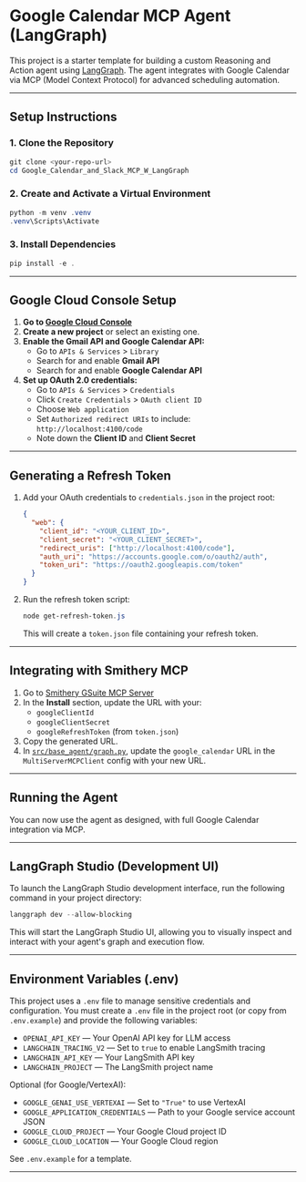 # Google Calendar MCP Agent (LangGraph)

This project is a starter template for building a custom Reasoning and Action agent using [LangGraph](https://github.com/langchain-ai/langgraph). The agent integrates with Google Calendar via MCP (Model Context Protocol) for advanced scheduling automation.

---

## Setup Instructions

### 1. Clone the Repository

```powershell
git clone <your-repo-url>
cd Google_Calendar_and_Slack_MCP_W_LangGraph
```

### 2. Create and Activate a Virtual Environment

```powershell
python -m venv .venv
.venv\Scripts\Activate
```

### 3. Install Dependencies

```powershell
pip install -e .
```

---

## Google Cloud Console Setup

1. **Go to [Google Cloud Console](https://console.cloud.google.com/)**
2. **Create a new project** or select an existing one.
3. **Enable the Gmail API and Google Calendar API:**
   - Go to `APIs & Services` > `Library`
   - Search for and enable **Gmail API**
   - Search for and enable **Google Calendar API**
4. **Set up OAuth 2.0 credentials:**
   - Go to `APIs & Services` > `Credentials`
   - Click `Create Credentials` > `OAuth client ID`
   - Choose `Web application`
   - Set `Authorized redirect URIs` to include:  
     `http://localhost:4100/code`
   - Note down the **Client ID** and **Client Secret**

---

## Generating a Refresh Token

1. Add your OAuth credentials to `credentials.json` in the project root:

    ```json
    {
      "web": {
        "client_id": "<YOUR_CLIENT_ID>",
        "client_secret": "<YOUR_CLIENT_SECRET>",
        "redirect_uris": ["http://localhost:4100/code"],
        "auth_uri": "https://accounts.google.com/o/oauth2/auth",
        "token_uri": "https://oauth2.googleapis.com/token"
      }
    }
    ```

2. Run the refresh token script:

    ```powershell
    node get-refresh-token.js
    ```

   This will create a `token.json` file containing your refresh token.

---

## Integrating with Smithery MCP

1. Go to [Smithery GSuite MCP Server](https://smithery.ai/server/@rishipradeep-think41/gsuite-mcp)
2. In the **Install** section, update the URL with your:
   - `googleClientId`
   - `googleClientSecret`
   - `googleRefreshToken` (from `token.json`)
3. Copy the generated URL.
4. In [`src/base_agent/graph.py`](src/base_agent/graph.py), update the `google_calendar` URL in the `MultiServerMCPClient` config with your new URL.

---

## Running the Agent

You can now use the agent as designed, with full Google Calendar integration via MCP.

---

## LangGraph Studio (Development UI)

To launch the LangGraph Studio development interface, run the following command in your project directory:

```powershell
langgraph dev --allow-blocking
```

This will start the LangGraph Studio UI, allowing you to visually inspect and interact with your agent's graph and execution flow.

---

## Environment Variables (.env)

This project uses a `.env` file to manage sensitive credentials and configuration. You must create a `.env` file in the project root (or copy from `.env.example`) and provide the following variables:

- `OPENAI_API_KEY` — Your OpenAI API key for LLM access
- `LANGCHAIN_TRACING_V2` — Set to `true` to enable LangSmith tracing
- `LANGCHAIN_API_KEY` — Your LangSmith API key
- `LANGCHAIN_PROJECT` — The LangSmith project name

Optional (for Google/VertexAI):
- `GOOGLE_GENAI_USE_VERTEXAI` — Set to `"True"` to use VertexAI
- `GOOGLE_APPLICATION_CREDENTIALS` — Path to your Google service account JSON
- `GOOGLE_CLOUD_PROJECT` — Your Google Cloud project ID
- `GOOGLE_CLOUD_LOCATION` — Your Google Cloud region

See `.env.example` for a template.

---
